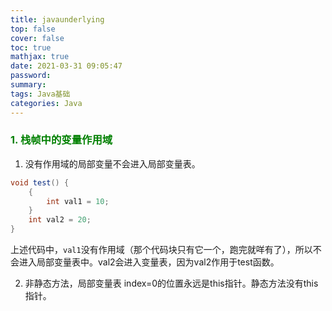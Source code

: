 ```yaml
---
title: javaunderlying
top: false
cover: false
toc: true
mathjax: true
date: 2021-03-31 09:05:47
password:
summary:
tags: Java基础
categories: Java
---
```


### <font color = "green">1. 栈帧中的变量作用域</font>

1. 没有作用域的局部变量不会进入局部变量表。

```java
void test() {
    {
        int val1 = 10;
    }
    int val2 = 20;
}
```

上述代码中，`val1`没有作用域（那个代码块只有它一个，跑完就咩有了），所以不会进入局部变量表中。val2会进入变量表，因为val2作用于test函数。

2. 非静态方法，局部变量表 index=0的位置永远是this指针。静态方法没有this指针。